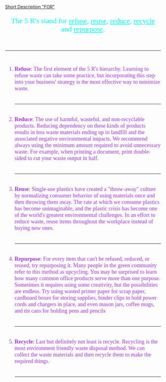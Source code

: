 <html lang="en">
<head>
  <meta charset="UTF-8">
  <meta name="viewport" content="width=device-width, initial-scale=1.0">
  <link rel="stylesheet" href="css/style.css" type="text/css">
  
  <title>Biology Project</title>
</head>
<body>
<a href="https://akashkundu114.github.io/">
    <span></span>
    <span></span>
    <span></span>
    <span></span>
    Short Description "FOR"
  </a>

<font face = "Comic Sans MS" color = "00ffff" size = "5">
<p align = center>
  The 5 R's stand for <u>refuse</u>, <u>reuse</u>, <u>reduce</u>, <u>recycle</u> and <u>repurpose</u>.
</p>  
</font>
 <br>
<hr>
<br>
<font face = "Comic Sans MS" color = "a834eb" size = "4">
<p align = center>
  <ol type="1">
    <li>
      <b>Refuse</b>: The first element of the 5 R's hierarchy. Learning to refuse waste can take some practice, but incorporating this step into your business' strategy is the most effective way to minimize waste.
    </li>
    <br>
    <hr>
    <br>
    <li>
      <b>Reduce</b>: The use of harmful, wasteful, and non-recyclable products. Reducing dependency on these kinds of products results in less waste materials ending up in landfill and the associated negative environmental impacts. We recommend always using the minimum amount required to avoid unnecessary waste. For example, when printing a document, print double-sided to cut your waste output in half.
    </li>
    <br>
    <hr>
    <br>
    <li>
      <b>Reuse</b>: Single-use plastics have created a "throw-away" culture by normalizing consumer behavior of using materials once and then throwing them away. The rate at which we consume plastics has become unimaginable, and the plastic crisis has become one of the world's greatest environmental challenges. In an effort to reduce waste, reuse items throughout the workplace instead of buying new ones.
    </li>
    <br>
    <hr>
    <br>
    <li>
      <b>Repurpose</b>: For every item that can't be refused, reduced, or reused, try repurposing it. Many people in the green community refer to this method as upcycling. You may be surprised to learn how many common office products serve more than one purpose. Sometimes it requires using some creativity, but the possibilities are endless. Try using wasted printer paper for scrap paper, cardboard boxes for storing supplies, binder clips to hold power cords and chargers in place, and even mason jars, coffee mugs, and tin cans for holding pens and pencils
    </li>
    <br>
    <hr>
    <br>
    <li>
      <b>Recycle</b>: Last but definitely not least is recycle. Recycling is the most environment friendly waste disposal method. We can collect the waste materials and then recycle them to make the required things.
    </li>
    <br>
    <hr>
    <br>
  </ol>
</p>
</font>
</svg>
</body>
</html>
